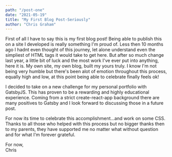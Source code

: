 ```yaml
---
path: "/post-one"
date: "2021-05-19"
title: "My First Blog Post-Seriously"
author: "Chris Graham"
---
```


First of all I have to say this is my first blog post! Being able to publish this on a site I developed is really something I'm proud of. Less then 10 months ago I hadnt even thought of this journey, let alone understand even the simpliest of HTML tags it would take to get here. But after so much change last year, a little bit of luck and the most work I've ever put into anything, here it is. My own site, my own blog, built my yours truly. I know I'm not being very humble but there's been alot of emotion throughout this process, equally high and low, at this point being able to celebrate finally feels ok!

I decided to take on a new challenge for my personal portfolio with GatsbyJS. This has proven to be a rewarding and highly educational experience. Coming from a strict create-react-app background there are many positives to Gatsby and I look forward to discussing those in a future post.

For now its time to celebrate this accomplishment...and work on some CSS. Thanks to all those who helped with this process but no bigger thanks then to my parents, they have supported me no matter what without question and for what I'm forever grateful.

For now,  
Chris
